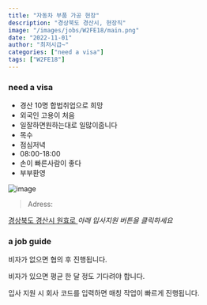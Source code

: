 ```yaml
---
title: "자동차 부품 가공 현장"
description: "경상북도 경산시, 현장직"
image: "/images/jobs/W2FE18/main.png"
date: "2022-11-01"
author: "최저시급~"
categories: ["need a visa"]
tags: ["W2FE18"]
---
```


### need a visa
<!--### NO visa-->

* 경산 10명 합법취업으로 희망
* 외국인 고용이 처음
* 일잘하면원하는대로 일많이줍니다
* 목수
* 점심저녁
* 08:00-18:00
* 손이 빠른사람이 좋다
* 부부환영

![image](/images/jobs/W2FE18/map.png)

> Adress:
<a target="_blank" rel="noopener noreferrer" href="https://map.naver.com/v5/search/%EC%82%AC%EC%B2%9C%EC%8B%9C%20%EC%82%AC%EB%82%A8%EB%A9%B4/address/14257263.019356485,4171025.7941354066,%EA%B2%BD%EC%83%81%EB%82%A8%EB%8F%84%20%EC%82%AC%EC%B2%9C%EC%8B%9C%20%EC%82%AC%EB%82%A8%EB%A9%B4,adm?c=14253063.1855767,4167251.9066467,12,0,0,0,dh&isCorrectAnswer=true">
    경상북도 경산시 원효로
</a>
<!--
경산시 원효로 156길 140
이광호	
010-3004-9275	
-->
<cite>아래 입사지원 버튼을 클릭하세요</cite>

### a job guide
비자가 없으면 협의 후 진행됩니다.

비자가 있으면 평균 한 달 정도 기다려야 합니다.

입사 지원 시 회사 코드를 입력하면 매칭 작업이 빠르게 진행됩니다.